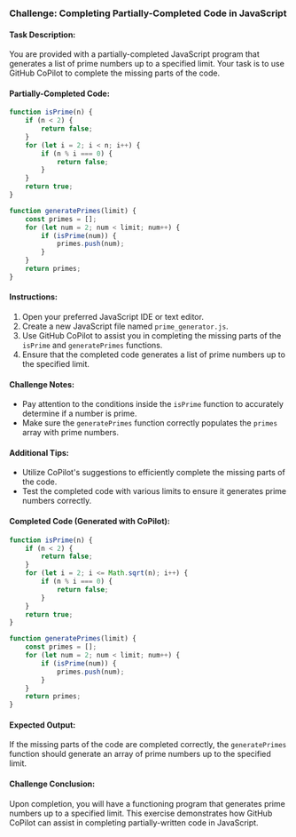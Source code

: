 ### Challenge: Completing Partially-Completed Code in JavaScript

#### Task Description:
You are provided with a partially-completed JavaScript program that generates a list of prime numbers up to a specified limit. Your task is to use GitHub CoPilot to complete the missing parts of the code.

#### Partially-Completed Code:
```javascript
function isPrime(n) {
    if (n < 2) {
        return false;
    }
    for (let i = 2; i < n; i++) {
        if (n % i === 0) {
            return false;
        }
    }
    return true;
}

function generatePrimes(limit) {
    const primes = [];
    for (let num = 2; num < limit; num++) {
        if (isPrime(num)) {
            primes.push(num);
        }
    }
    return primes;
}
```

#### Instructions:
1. Open your preferred JavaScript IDE or text editor.
2. Create a new JavaScript file named `prime_generator.js`.
3. Use GitHub CoPilot to assist you in completing the missing parts of the `isPrime` and `generatePrimes` functions.
4. Ensure that the completed code generates a list of prime numbers up to the specified limit.

#### Challenge Notes:
- Pay attention to the conditions inside the `isPrime` function to accurately determine if a number is prime.
- Make sure the `generatePrimes` function correctly populates the `primes` array with prime numbers.

#### Additional Tips:
- Utilize CoPilot's suggestions to efficiently complete the missing parts of the code.
- Test the completed code with various limits to ensure it generates prime numbers correctly.

#### Completed Code (Generated with CoPilot):
```javascript
function isPrime(n) {
    if (n < 2) {
        return false;
    }
    for (let i = 2; i <= Math.sqrt(n); i++) {
        if (n % i === 0) {
            return false;
        }
    }
    return true;
}

function generatePrimes(limit) {
    const primes = [];
    for (let num = 2; num < limit; num++) {
        if (isPrime(num)) {
            primes.push(num);
        }
    }
    return primes;
}
```

#### Expected Output:
If the missing parts of the code are completed correctly, the `generatePrimes` function should generate an array of prime numbers up to the specified limit.

#### Challenge Conclusion:
Upon completion, you will have a functioning program that generates prime numbers up to a specified limit. This exercise demonstrates how GitHub CoPilot can assist in completing partially-written code in JavaScript.
